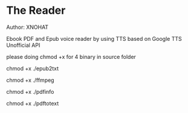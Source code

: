 # The Reader
Author: XNOHAT 

Ebook PDF and Epub voice reader by using TTS based on Google TTS Unofficial API

please doing chmod +x for 4 binary in source folder

chmod +x ./epub2txt

chmod +x ./ffmpeg

chmod +x ./pdfinfo

chmod +x ./pdftotext
